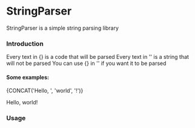 # StringParser 
StringParser is a simple string parsing library

### Introduction

Every text in {} is a code that will be parsed
Every text in '' is a string that will not be parsed
You can use {} in '' if you want it to be parsed

#### Some examples:

{CONCAT('Hello, ', 'world', '!')}

Hello, world!

### Usage
